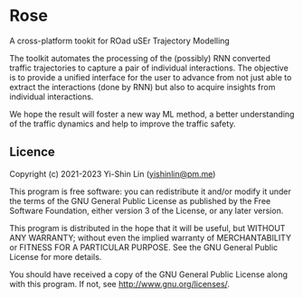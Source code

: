 # Rose
A cross-platform tookit for ROad uSEr Trajectory Modelling

The toolkit automates the processing of the (possibly) RNN converted traffic trajectories to capture a pair of individual interactions. The objective is to provide a unified interface for the user to advance from not just able to extract the interactions (done by RNN) but also to acquire insights from individual interactions.

We hope the result will foster a new way ML method, a better understanding of the traffic dynamics and help to improve the traffic safety.

## Licence

Copyright (c) 2021-2023 Yi-Shin Lin (yishinlin@pm.me)

This program is free software: you can redistribute it and/or modify it under
the terms of the GNU General Public License as published by the Free Software
Foundation, either version 3 of the License, or any later version.

This program is distributed in the hope that it will be useful, but WITHOUT
ANY WARRANTY; without even the implied warranty of MERCHANTABILITY or FITNESS
FOR A PARTICULAR PURPOSE.  See the GNU General Public License for more
details.

You should have received a copy of the GNU General Public License along with
this program.  If not, see <http://www.gnu.org/licenses/>.
